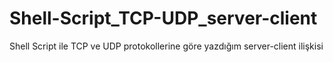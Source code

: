 # Shell-Script_TCP-UDP_server-client
Shell Script ile TCP ve UDP protokollerine göre yazdığım server-client ilişkisi
